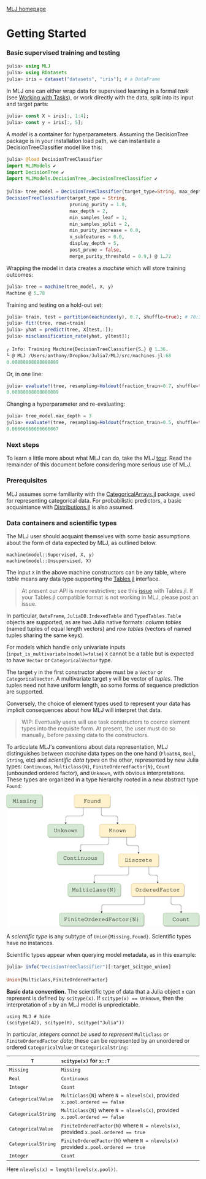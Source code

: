 [MLJ homepage](https://github.com/alan-turing-institute/MLJ.jl)


# Getting Started

### Basic supervised training and testing


```julia
julia> using MLJ
julia> using RDatasets
julia> iris = dataset("datasets", "iris"); # a DataFrame
```

In MLJ one can either wrap data for supervised learning in a formal
*task* (see [Working with Tasks](working_with_tasks.md)), or work directly with the
data, split into its input and target parts:


```julia
julia> const X = iris[:, 1:4];
julia> const y = iris[:, 5];
```

A *model* is a container for hyperparameters. Assuming the
DecisionTree package is in your installation load path, we can
instantiate a DecisionTreeClassifier model like this:

```julia
julia> @load DecisionTreeClassifier
import MLJModels ✔
import DecisionTree ✔
import MLJModels.DecisionTree_.DecisionTreeClassifier ✔

julia> tree_model = DecisionTreeClassifier(target_type=String, max_depth=2)
DecisionTreeClassifier(target_type = String,
                       pruning_purity = 1.0,
                       max_depth = 2,
                       min_samples_leaf = 1,
                       min_samples_split = 2,
                       min_purity_increase = 0.0,
                       n_subfeatures = 0.0,
                       display_depth = 5,
                       post_prune = false,
                       merge_purity_threshold = 0.9,) @ 1…72
```

Wrapping the model in data creates a *machine* which will store training outcomes:

```julia
julia> tree = machine(tree_model, X, y)
Machine @ 5…78
```

Training and testing on a hold-out set:

```julia
julia> train, test = partition(eachindex(y), 0.7, shuffle=true); # 70:30 split
julia> fit!(tree, rows=train)
julia> yhat = predict(tree, X[test,:]);
julia> misclassification_rate(yhat, y[test]);

┌ Info: Training Machine{DecisionTreeClassifier{S…} @ 1…36.
└ @ MLJ /Users/anthony/Dropbox/Julia7/MLJ/src/machines.jl:68
0.08888888888888889
```

Or, in one line:

```julia
julia> evaluate!(tree, resampling=Holdout(fraction_train=0.7, shuffle=true), measure=misclassification_rate)
0.08888888888888889
```

Changing a hyperparameter and re-evaluating:

```julia
julia> tree_model.max_depth = 3
julia> evaluate!(tree, resampling=Holdout(fraction_train=0.5, shuffle=true), measure=misclassification_rate)
0.06666666666666667
```

### Next steps

To learn a little more about what MLJ can do, take the MLJ
[tour](https://github.com/alan-turing-institute/MLJ.jl/blob/master/docs/src/tour.ipynb). Read
the remainder of this document before considering more serious use of
MLJ.


### Prerequisites

MLJ assumes some familiarity with the
[CategoricalArrays.jl](https://github.com/JuliaData/CategoricalArrays.jl)
package, used for representing categorical data. For probabilistic
predictors, a basic acquaintance with
[Distributions.jl](https://github.com/JuliaStats/Distributions.jl) is
also assumed.


### Data containers and scientific types

The MLJ user should acquaint themselves with some
basic assumptions about the form of data expected by MLJ, as outlined
below. 

```
machine(model::Supervised, X, y) 
machine(model::Unsupervised, X)
```

The input `X` in the above machine constructors can be any table, where
*table* means any data type supporting the
[Tables.jl](https://github.com/JuliaData/Tables.jl) interface. 

> At present our API is more restrictive; see this
> [issue](https://github.com/JuliaData/Tables.jl/issues/74) with
> Tables.jl. If your Tables.jl compatible format is not working in
> MLJ, please post an issue.

In particular, `DataFrame`, `JuliaDB.IndexedTable` and
`TypedTables.Table` objects are supported, as are two Julia native
formats: *column tables* (named tuples of equal length vectors) and
*row tables* (vectors of named tuples sharing the same
keys).

For models which handle only univariate inputs
(`input_is_multivariate(model)=false`) `X` cannot be a table but is
expected to have `Vector` or `CategoricalVector` type.

The target `y` in the first constructor above must be a
`Vector` or `CategoricalVector`. A multivariate target `y` will be
vector of *tuples*. The tuples need not have uniform length, so 
some forms of sequence prediction are supported.

Conversely, the choice of element types used to represent your data
has implicit consequences about how MLJ will interpret that data.

> WIP: Eventually users will use task constructors to coerce element
> types into the requisite form. At present, the user must do so
> manually, before passing data to the constructors.

To articulate MLJ's conventions about data representation, MLJ
distinguishes between *machine* data types on the one hand (`Float64`,
`Bool`, `String`, etc) and *scientific data types* on the other,
represented by new Julia types: `Continuous`, `Multiclass{N}`,
`FiniteOrderedFactor{N}`, `Count` (unbounded ordered factor), and
`Unknown`, with obvious interpretations.  These types are organized in
a type hierarchy rooted in a new abstract type `Found`:

![](scitypes.png)

A *scientific type* is any subtype of
`Union{Missing,Found}`. Scientific types have no instances.

Scientific types appear when querying model metadata, as in this
example:

```julia
julia> info("DecisionTreeClassifier")[:target_scitype_union]

Union{Multiclass,FiniteOrderedFactor}
```

**Basic data convention.** The scientific type of data that a Julia
object `x` can represent is defined by `scitype(x)`. If `scitype(x) ==
Unknown`, then the interpretation of `x` by an MLJ model is unpredictable. 

```@example 2
using MLJ # hide
(scitype(42), scitype(π), scitype("Julia"))
```

In particular, *integers cannot be used to represent* `Multiclass` *or*
`FiniteOrderedFactor` *data*; these can be represented by an unordered or
ordered `CategoricalValue` or `CategoricalString`:

`T`                     |     `scitype(x)` for `x::T`
------------------------|:--------------------------------
`Missing`                 |      `Missing`
`Real`                    |      `Continuous`
`Integer`                |        `Count`
`CategoricalValue`       | `Multiclass{N}` where `N = nlevels(x)`, provided `x.pool.ordered == false` 
`CategoricalString`       | `Multiclass{N}` where `N = nlevels(x)`, provided `x.pool.ordered == false`
`CategoricalValue`       | `FiniteOrderedFactor{N}` where `N = nlevels(x)`, provided `x.pool.ordered == true` 
`CategoricalString`       | `FiniteOrderedFactor{N}` where `N = nlevels(x)` provided `x.pool.ordered == true`
`Integer`                 | `Count`

Here `nlevels(x) = length(levels(x.pool))`.


